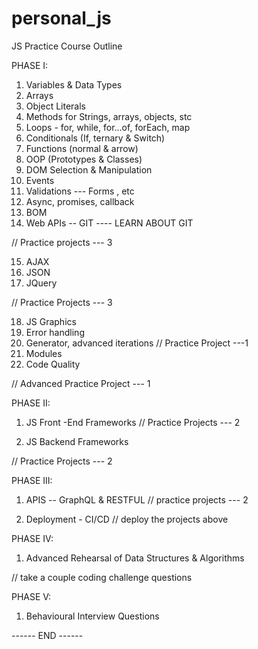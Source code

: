 # personal_js
JS Practice Course Outline



PHASE I: 

1. Variables & Data Types
2. Arrays
3. Object Literals
4. Methods for Strings, arrays, objects, stc
5. Loops - for, while, for...of, forEach, map
6. Conditionals (If, ternary & Switch)
7. Functions (normal & arrow)
8. OOP (Prototypes & Classes)
9. DOM Selection & Manipulation
10. Events
11. Validations --- Forms , etc 
12. Async, promises, callback
13. BOM
14. Web APIs
-- GIT ---- LEARN ABOUT GIT

//  Practice projects --- 3

15. AJAX
16. JSON
17. JQuery

//   Practice Projects --- 3

18. JS Graphics
19. Error handling
20. Generator, advanced iterations
//   Practice Project ---1 
21. Modules
22. Code Quality 

//  Advanced Practice Project --- 1


PHASE II:
1. JS Front -End Frameworks
//  Practice Projects --- 2

2. JS Backend Frameworks

// Practice Projects --- 2

PHASE III:

1. APIS -- GraphQL & RESTFUL
//  practice projects --- 2

2. Deployment - CI/CD 
//  deploy the projects above

PHASE IV:
1. Advanced Rehearsal of Data Structures & Algorithms 

//  take a couple coding challenge questions

PHASE V:
1. Behavioural Interview Questions

------ END ------
